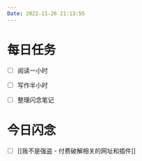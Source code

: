 ```yaml
---
Date: 2022-11-26 21:13:55
---
```


# 每日任务
- [ ] 阅读一小时
- [ ] 写作半小时
- [ ] 整理闪念笔记


# 今日闪念
- [ ] [[我不是强盗 - 付费破解相关的网址和插件]]



